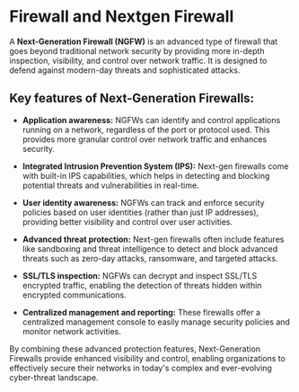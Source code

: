 # Firewall and Nextgen Firewall

A **Next-Generation Firewall (NGFW)** is an advanced type of firewall that goes beyond traditional network security by providing more in-depth inspection, visibility, and control over network traffic. It is designed to defend against modern-day threats and sophisticated attacks.

## Key features of Next-Generation Firewalls:

- **Application awareness:** NGFWs can identify and control applications running on a network, regardless of the port or protocol used. This provides more granular control over network traffic and enhances security.

- **Integrated Intrusion Prevention System (IPS):** Next-gen firewalls come with built-in IPS capabilities, which helps in detecting and blocking potential threats and vulnerabilities in real-time.

- **User identity awareness:** NGFWs can track and enforce security policies based on user identities (rather than just IP addresses), providing better visibility and control over user activities.

- **Advanced threat protection:** Next-gen firewalls often include features like sandboxing and threat intelligence to detect and block advanced threats such as zero-day attacks, ransomware, and targeted attacks.

- **SSL/TLS inspection:** NGFWs can decrypt and inspect SSL/TLS encrypted traffic, enabling the detection of threats hidden within encrypted communications.

- **Centralized management and reporting:** These firewalls offer a centralized management console to easily manage security policies and monitor network activities.

By combining these advanced protection features, Next-Generation Firewalls provide enhanced visibility and control, enabling organizations to effectively secure their networks in today's complex and ever-evolving cyber-threat landscape.
